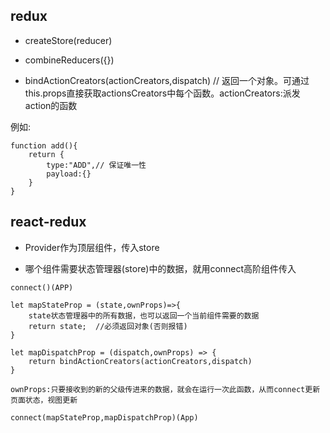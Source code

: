 ## redux

* createStore(reducer)

* combineReducers({})

* bindActionCreators(actionCreators,dispatch) // 返回一个对象。可通过this.props直接获取actionsCreators中每个函数。actionCreators:派发action的函数

例如:

```
function add(){
    return {
        type:"ADD",// 保证唯一性
        payload:{}
    }
}
```

## react-redux

* Provider作为顶层组件，传入store

* 哪个组件需要状态管理器(store)中的数据，就用connect高阶组件传入

```
connect()(APP)

let mapStateProp = (state,ownProps)=>{ 
    state状态管理器中的所有数据，也可以返回一个当前组件需要的数据
    return state;  //必须返回对象(否则报错)
}

let mapDispatchProp = (dispatch,ownProps) => {
    return bindActionCreators(actionCreators,dispatch)
}

ownProps:只要接收到的新的父级传进来的数据，就会在运行一次此函数，从而connect更新页面状态，视图更新

connect(mapStateProp,mapDispatchProp)(App)
```